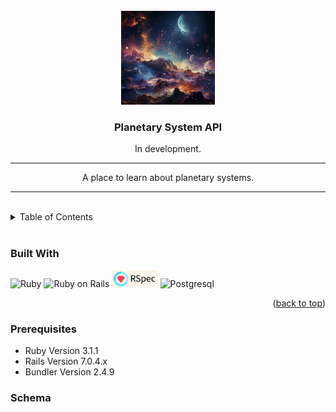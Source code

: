 
<!-- Opening -->
<br />
<div align="center">
  <a href="https://github.com/Cosmic-Atlas/planetary_system_api">
    <img src=".github/planetary_system_api.png" alt="Logo" width="150" height="150">
  </a>

<h3 align="center">Planetary System API</h3>
  <p align="center">
    In development.
    <hr>
    A place to learn about planetary systems.
  </p>
</div>
<hr>
<br>


<!-- TABLE OF CONTENTS -->
<details>
  <summary>Table of Contents</summary>
  <ol>
    <li>
      <a href="#about-the-project">About The Project</a>
      <ul>
        <li><a href="#built-with">Built With</a></li>
      </ul>
    </li>
    <li>
      <a href="#getting-started">Getting Started</a>
      <ul>
        <li><a href="#prerequisites">Prerequisites</a></li>
        <li><a href="#schema">Schema</a></li>
        <li><a href="#testing">Testing</a></li>
      </ul>
    </li>
    <li><a href="#endpoints">Endpoints</a></li>
    <li><a href="#apis">APIs Used</a></li>
    <li><a href="#technologies">Other Technologies Used</a></li>
    <li><a href="#contact">Contributors</a></li>
    <li><a href="#refactor">Future Iterations</a></li>
  </ol>
</details>
<br>


<!-- ABOUT THE PROJECT -->
<!-- ## About The Project -->


<!-- <p align="right">(<a href="#readme-top">back to top</a>)</p> -->


<!-- Built With -->
### Built With

![Ruby](https://img.shields.io/badge/Ruby-CC342D?style=for-the-badge&logo=ruby&logoColor=white) 
![Ruby on Rails](https://img.shields.io/badge/Ruby_on_Rails-CC0000?style=for-the-badge&logo=ruby-on-rails&logoColor=white) 
<img src=".github/rspec_badge.png" alt="Rspec Badge" height="27">
![Postgresql](https://img.shields.io/badge/PostgreSQL-316192?style=for-the-badge&logo=postgresql&logoColor=white)

<p align="right">(<a href="#readme-top">back to top</a>)</p>

<!-- Prerequisites -->
### Prerequisites

- Ruby Version 3.1.1
- Rails Version 7.0.4.x
- Bundler Version 2.4.9

<!-- Schema -->
### Schema 
<div align="center">
</div>



<!-- Things you may want to cover:

* Ruby version

* System dependencies

* Configuration

* Database creation

* Database initialization

* How to run the test suite

* Services (job queues, cache servers, search engines, etc.)


* Deployment instructions -->

